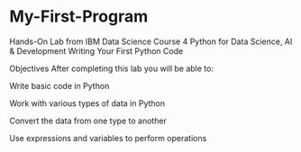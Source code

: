 # My-First-Program
Hands-On Lab from IBM Data Science Course 4 Python for Data Science, AI &amp; Development
Writing Your First Python Code

Objectives
After completing this lab you will be able to:

Write basic code in Python

Work with various types of data in Python

Convert the data from one type to another

Use expressions and variables to perform operations
